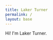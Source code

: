 ```yaml
---
title: Laker Turner
permalink: /
layout: base
---
```


Hi! I'm <a style="text-decoration: none;" href="https://laker.tech" class="h-card" rel="me">Laker Turner</a>.